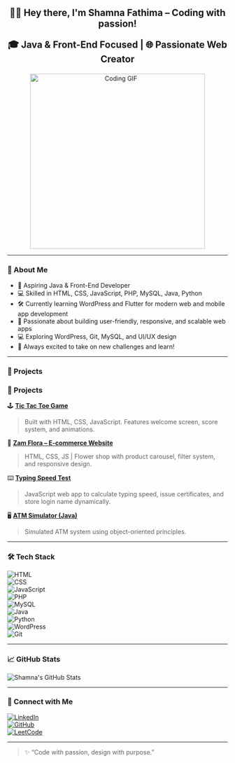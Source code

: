 <h2 align="center">
  👩‍💻 Hey there, I'm Shamna Fathima – Coding with passion!
  
  🎓  Java & Front-End Focused | 🌐 Passionate Web Creator
</h2>



<p align="center">
  <img src="https://media.tenor.com/iMUKJ0TEeOkAAAAM/anime-keyboard.gif" alt="Coding GIF" width="400"/>
</p>

----

### 🌟 About Me
- 🌱 Aspiring Java & Front-End Developer
- 💻 Skilled in HTML, CSS, JavaScript, PHP, MySQL, Java, Python
- 🛠️ Currently learning WordPress and Flutter for modern web and mobile app development
- 🎯 Passionate about building user-friendly, responsive, and scalable web apps
- 💻 Exploring WordPress, Git, MySQL, and UI/UX design   
- 🚀 Always excited to take on new challenges and learn!


---

### 🧩 Projects

### 🧩 Projects

🕹️ **[Tic Tac Toe Game](https://github.com/ShamnaFathima/Tic-tac-toe)**  
> Built with HTML, CSS, JavaScript. Features welcome screen, score system, and animations.

🌸 **[Zam Flora – E-commerce Website](https://github.com/ShamnaFathima/Web-designs)**  
> HTML, CSS, JS | Flower shop with product carousel, filter system, and responsive design.

⌨️ **[Typing Speed Test](https://github.com/ShamnaFathima/Typing-speed)**  
> JavaScript web app to calculate typing speed, issue certificates, and store login name dynamically.

🖥️ **[ATM Simulator (Java)](https://github.com/ShamnaFathima/ATM-simulation-system)**  
> Simulated ATM system using object-oriented principles.



---

### 🛠️ Tech Stack

![HTML](https://img.shields.io/badge/-HTML5-E34F26?logo=html5&logoColor=white)  
![CSS](https://img.shields.io/badge/-CSS3-1572B6?logo=css3&logoColor=white)  
![JavaScript](https://img.shields.io/badge/-JavaScript-F7DF1E?logo=javascript&logoColor=black)  
![PHP](https://img.shields.io/badge/-PHP-777BB4?logo=php&logoColor=white)  
![MySQL](https://img.shields.io/badge/-MySQL-4479A1?logo=mysql&logoColor=white)  
![Java](https://img.shields.io/badge/-Java-007396?logo=java&logoColor=white)  
![Python](https://img.shields.io/badge/-Python-3776AB?logo=python&logoColor=white)  
![WordPress](https://img.shields.io/badge/-WordPress-21759B?logo=wordpress&logoColor=white)  
![Git](https://img.shields.io/badge/-Git-F05032?logo=git&logoColor=white)

---

### 📈 GitHub Stats

![Shamna's GitHub Stats](https://github-readme-stats.vercel.app/api?username=ShamnaFathima&show_icons=true&theme=radical)

---

### 🔗 Connect with Me

[![LinkedIn](https://img.shields.io/badge/-LinkedIn-blue?style=flat-square&logo=linkedin)](https://www.linkedin.com/in/shamna-fathima-n-0745202b0)  
[![GitHub](https://img.shields.io/badge/-GitHub-black?style=flat-square&logo=github)](https://github.com/ShamnaFathima)  
[![LeetCode](https://img.shields.io/badge/-LeetCode-FFA116?style=flat-square&logo=leetcode&logoColor=white)](https://leetcode.com/)

---

> ✨ “Code with passion, design with purpose.”
